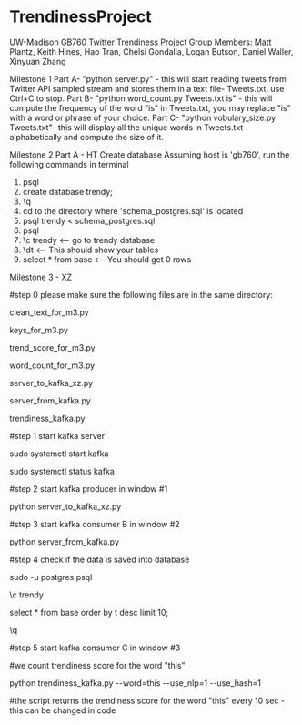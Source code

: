 # TrendinessProject
UW-Madison GB760 Twitter Trendiness Project
Group Members: Matt Plantz, Keith Hines, Hao Tran, Chelsi Gondalia, Logan Butson, Daniel Waller, Xinyuan Zhang

Milestone 1
Part A- "python server.py" - this will start reading tweets from Twitter API sampled stream and stores them in a text file- Tweets.txt, use Ctrl+C to stop. 
Part B- "python word_count.py Tweets.txt is" - this will compute the frequency of the word "is" in Tweets.txt, you may replace "is" with a word or phrase of your choice. 
Part C- "python vobulary_size.py Tweets.txt"- this will display all the unique words in Tweets.txt alphabetically and compute the size of it. 

Milestone 2 Part A - HT
Create database 
Assuming host is 'gb760', run the following commands in terminal 
1) psql
2) create database trendy;
3) \q
4) cd to the directory where 'schema_postgres.sql' is located
5) psql trendy < schema_postgres.sql
6) psql
7) \c trendy <-- go to trendy database
8) \dt  <-- This should show your tables
9) select * from base <-- You should get 0 rows 

Milestone 3 - XZ

#step 0
please make sure the following files are in the same directory:

clean_text_for_m3.py

keys_for_m3.py

trend_score_for_m3.py

word_count_for_m3.py

server_to_kafka_xz.py

server_from_kafka.py

trendiness_kafka.py

#step 1 start kafka server

sudo systemctl start kafka

sudo systemctl status kafka

#step 2 start kafka producer in window #1

python server_to_kafka_xz.py

#step 3 start kafka consumer B in window #2

python server_from_kafka.py

#step 4 check if the data is saved into database

sudo -u postgres psql

\c trendy

select * from base order by t desc limit 10;

\q

#step 5 start kafka consumer C in window #3

#we count trendiness score for the word "this"

python trendiness_kafka.py --word=this --use_nlp=1 --use_hash=1

#the script returns the trendiness score for the word "this" every 10 sec - this can be changed in code



